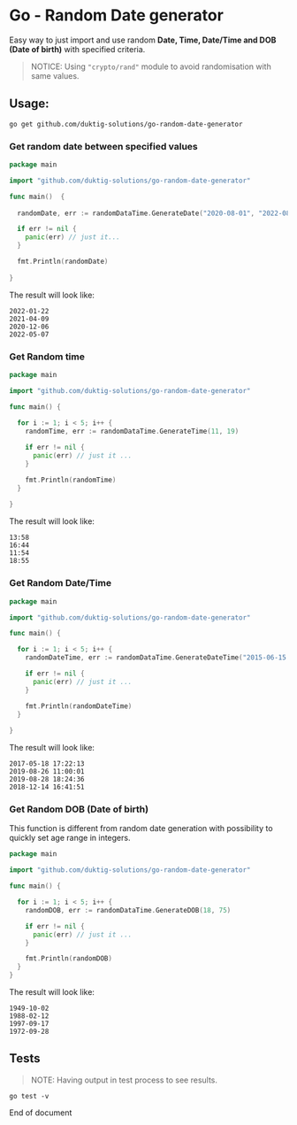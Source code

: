 # Go - Random Date generator

Easy way to just import and use random **Date, Time, Date/Time and DOB (Date of birth)** with specified criteria.

> NOTICE: Using `"crypto/rand"` module to avoid randomisation with same values.
 
## Usage:

    go get github.com/duktig-solutions/go-random-date-generator

### Get random date between specified values

```go
package main

import "github.com/duktig-solutions/go-random-date-generator"

func main()  {
    
  randomDate, err := randomDataTime.GenerateDate("2020-08-01", "2022-08-01")

  if err != nil {
    panic(err) // just it...
  }

  fmt.Println(randomDate)
	
}
```

The result will look like:

    2022-01-22
    2021-04-09
    2020-12-06
    2022-05-07

### Get Random time

```go
package main

import "github.com/duktig-solutions/go-random-date-generator"

func main() {
	
  for i := 1; i < 5; i++ {
    randomTime, err := randomDataTime.GenerateTime(11, 19)

    if err != nil {
      panic(err) // just it ...
    }

    fmt.Println(randomTime)
  }
	
}
```

The result will look like:

    13:58
    16:44
    11:54
    18:55

### Get Random Date/Time

```go
package main

import "github.com/duktig-solutions/go-random-date-generator"

func main() {

  for i := 1; i < 5; i++ {
    randomDateTime, err := randomDataTime.GenerateDateTime("2015-06-15 16:45:00", "2019-09-21 10:43:58")

    if err != nil {
      panic(err) // just it ...
    }

    fmt.Println(randomDateTime)
  }
	
}
```

The result will look like:

    2017-05-18 17:22:13
    2019-08-26 11:00:01
    2019-08-28 18:24:36
    2018-12-14 16:41:51

### Get Random DOB (Date of birth)

This function is different from random date generation with possibility to quickly set age range in integers.

```go
package main

import "github.com/duktig-solutions/go-random-date-generator"

func main() {

  for i := 1; i < 5; i++ {
    randomDOB, err := randomDataTime.GenerateDOB(18, 75)

    if err != nil {
      panic(err) // just it ...
    }

    fmt.Println(randomDOB)
  }
}
```

The result will look like:

    1949-10-02
    1988-02-12
    1997-09-17
    1972-09-28

## Tests

> NOTE: Having output in test process to see results.

    go test -v

End of document